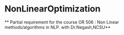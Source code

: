 # NonLinearOptimization

** Partial requirement for the course OR 506 : Non Linear methods/algorithms in NLP. with Dr.Negash,NCSU**
